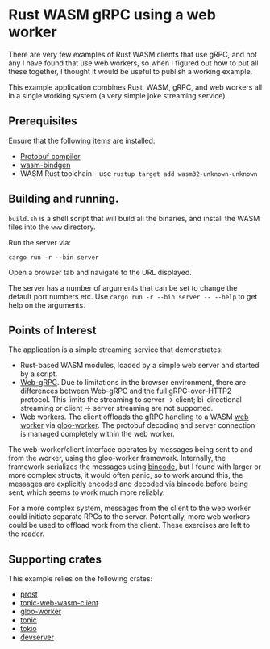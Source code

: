 # Rust WASM gRPC using a web worker

There are very few examples of Rust WASM clients that
use gRPC, and not any I have found that use web workers, so when
I figured out how to put all these together, I thought it would be useful
to publish a working example.

This example application combines Rust, WASM, gRPC, and web workers
all in a single working system (a very simple joke streaming service).

## Prerequisites

Ensure that the following items are installed:

 - [Protobuf compiler](http://grpc.io/docs/protoc-installation)
 - [wasm-bindgen](https://crates.io/crates/wasm-bindgen)
 - WASM Rust toolchain - use ```rustup target add wasm32-unknown-unknown```

## Building and running.

```build.sh``` is a shell script that will build all the binaries, and install
the WASM files into the ```www``` directory.

Run the server via:

```
cargo run -r --bin server
```

Open a browser tab and navigate to the URL displayed.

The server has a number of arguments that can be set to change the default port numbers etc.
Use ```cargo run -r --bin server -- --help``` to get help on the arguments.

## Points of Interest

The application is a simple streaming service that demonstrates:

 - Rust-based WASM modules, loaded by a simple web server and started by a script.
 - [Web-gRPC](https://github.com/grpc/grpc/blob/master/doc/PROTOCOL-WEB.md).  Due to limitations in the browser environment, there are differences between Web-gRPC and the full gRPC-over-HTTP2 protocol. This limits the streaming to server -> client; bi-directional streaming or client -> server streaming are not supported.
 - Web workers. The client offloads the gRPC handling to a WASM [web worker](https://developer.mozilla.org/en-US/docs/Web/API/Web_Workers_API/Using_web_workers) via [gloo-worker](https://docs.rs/gloo-worker/latest/gloo_worker). The protobuf decoding and server connection is managed completely within the web worker.

The web-worker/client interface operates by messages being sent to and from the worker, using the gloo-worker framework.
Internally, the framework serializes the messages using [bincode](https://docs.rs/bincode/latest/bincode/),
but I found with larger or more complex structs, it would often panic, so to work around this,
the messages are explicitly encoded and decoded via bincode before being sent, which seems to work much more reliably.

For a more complex system, messages from the client to the web worker could initiate separate RPCs to the server.
Potentially, more web workers could be used to offload work from the client.
These exercises are left to the reader.

## Supporting crates

This example relies on the following crates:

 - [prost](https://github.com/tokio-rs/prost)
 - [tonic-web-wasm-client](https://crates.io/crates/tonic-web-wasm-client)
 - [gloo-worker](https://docs.rs/gloo-worker/latest/gloo_worker)
 - [tonic](https://docs.rs/tonic/latest/tonic/)
 - [tokio](https://tokio.rs/)
 - [devserver](https://crates.io/crates/devserver)
